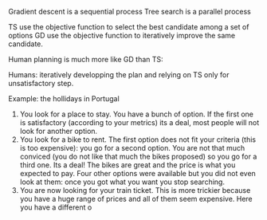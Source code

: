 Gradient descent is a sequential process
Tree search is a parallel process

TS use the objective function to select the best candidate among a set of options
GD use the objective function to iteratively improve the same candidate. 

Human planning is much more like GD than TS:

Humans: iteratively developping the plan and relying on TS only for unsatisfactory step. 

Example: the hollidays in Portugal

1. You look for a place to stay. You have a bunch of option. If the first one is satisfactory (according to your metrics) its a deal, most people will not look for another option. 
2. You look for a bike to rent. The first option does not fit your criteria (this is too expensive): you go for a second option. You are not that much conviced (you do not like that much the bikes proposed) so you go for a third one. Its a deal! The bikes are great and the price is what you expected to pay. Four other options were available but you did not even look at them: once you got what you want you stop searching.
3. You are now looking for your train ticket. This is more trickier because you have a huge range of prices and all of them seem expensive. Here you have a different o